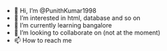 - 👋 Hi, I’m @PunithKumar1998
- 👀 I’m interested in html, database and so on
- 🌱 I’m currently learning bangalore
- 💞️ I’m looking to collaborate on (not at the moment)
- 📫 How to reach me 

<!---
PunithKumar1998/PunithKumar1998 is a ✨ special ✨ repository because its `README.md` (this file) appears on your GitHub profile.
You can click the Preview link to take a look at your changes.
--->
